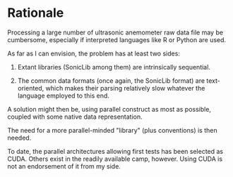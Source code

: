 # Rationale

Processing a large number of ultrasonic anemometer raw data file may be cumbersome, especially if interpreted languages like R or Python are used.

As far as I can envision, the problem has at least two sides:

1. Extant libraries (SonicLib among them) are intrinsically sequential.

2. The common data formats (once again, the SonicLib format) are text-oriented, which makes their parsing relatively slow whatever the language employed to this end.

A solution might then be, using parallel construct as most as possible, coupled with some native data representation.

The need for a more parallel-minded "library" (plus conventions) is then needed.

To date, the parallel architectures allowing first tests has been selected as CUDA. Others exist in the readily available camp, however. Using CUDA is not an endorsement of it from my side.

